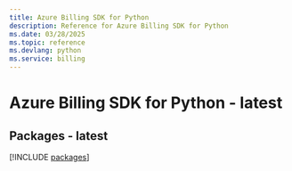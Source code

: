 ```yaml
---
title: Azure Billing SDK for Python
description: Reference for Azure Billing SDK for Python
ms.date: 03/28/2025
ms.topic: reference
ms.devlang: python
ms.service: billing
---
```

# Azure Billing SDK for Python - latest
## Packages - latest
[!INCLUDE [packages](billing-index.md)]